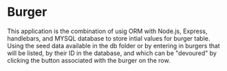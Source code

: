 # Burger

This application is the combination of usig ORM with Node.js, Express, handlebars, and MYSQL database to store intial values for burger table. Using the seed data available in the db folder or by entering in burgers that will be listed, by their ID in the database, and which can be "devoured" by clicking the button associated with the burger on the row.
